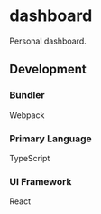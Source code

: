 # dashboard

Personal dashboard.

## Development

### Bundler

Webpack

### Primary Language

TypeScript

### UI Framework

React
